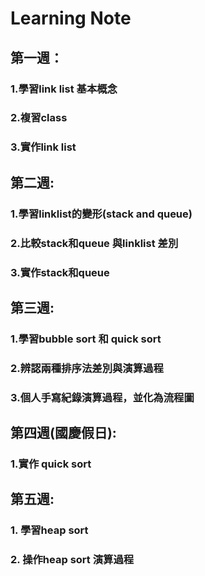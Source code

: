 # Learning Note
## 第一週：
###        1.學習link list 基本概念
###        2.複習class
###        3.實作link list
###        
## 第二週:
###        1.學習linklist的變形(stack and queue)
###        2.比較stack和queue 與linklist 差別
###        3.實作stack和queue
## 第三週:
###        1.學習bubble sort 和 quick sort
###        2.辨認兩種排序法差別與演算過程
###        3.個人手寫紀錄演算過程，並化為流程圖
## 第四週(國慶假日):
###        1.實作 quick sort
## 第五週:
###        1. 學習heap sort 
###        2. 操作heap sort 演算過程
